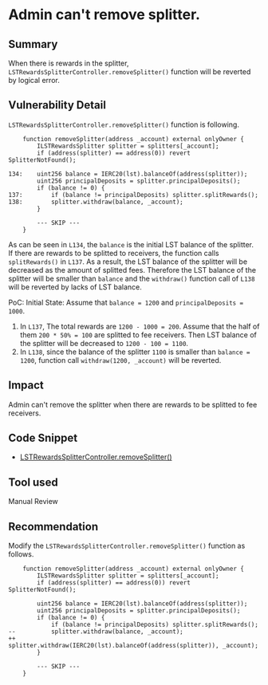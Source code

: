 # Admin can't remove splitter.

## Summary
When there is rewards in the splitter, `LSTRewardsSplitterController.removeSplitter()` function will be reverted by logical error.

## Vulnerability Detail
`LSTRewardsSplitterController.removeSplitter()` function is following.
```solidity
    function removeSplitter(address _account) external onlyOwner {
        ILSTRewardsSplitter splitter = splitters[_account];
        if (address(splitter) == address(0)) revert SplitterNotFound();

134:    uint256 balance = IERC20(lst).balanceOf(address(splitter));
        uint256 principalDeposits = splitter.principalDeposits();
        if (balance != 0) {
137:        if (balance != principalDeposits) splitter.splitRewards();
138:        splitter.withdraw(balance, _account);
        }

        --- SKIP ---
    }
```
As can be seen in `L134`, the `balance` is the initial LST balance of the splitter. If there are rewards to be splitted to receivers, the function calls `splitRewards()` in `L137`. As a result, the LST balance of the splitter will be decreased as the amount of splitted fees. Therefore the LST balance of the splitter will be smaller than `balance` and the `withdraw()` function call of `L138` will be reverted by lacks of LST balance.

PoC:
Initial State: Assume that `balance = 1200` and `principalDeposits = 1000`.
1. In `L137`, The total rewards are `1200 - 1000 = 200`. Assume that the half of them `200 * 50% = 100` are splitted to fee receivers. Then LST balance of the splitter will be decreased to `1200 - 100 = 1100`.
2. In `L138`, since the balance of the splitter `1100` is smaller than `balance = 1200`, function call `withdraw(1200, _account)` will be reverted.

## Impact
Admin can't remove the splitter when there are rewards to be splitted to fee receivers.

## Code Snippet
- [LSTRewardsSplitterController.removeSplitter()](https://github.com/Cyfrin/2024-09-stakelink/tree/main/contracts/core/lstRewardsSplitter/LSTRewardsSplitterController.sol#L130-L153)

## Tool used
Manual Review

## Recommendation
Modify the `LSTRewardsSplitterController.removeSplitter()` function as follows.
```solidity
    function removeSplitter(address _account) external onlyOwner {
        ILSTRewardsSplitter splitter = splitters[_account];
        if (address(splitter) == address(0)) revert SplitterNotFound();

        uint256 balance = IERC20(lst).balanceOf(address(splitter));
        uint256 principalDeposits = splitter.principalDeposits();
        if (balance != 0) {
            if (balance != principalDeposits) splitter.splitRewards();
--          splitter.withdraw(balance, _account);
++          splitter.withdraw(IERC20(lst).balanceOf(address(splitter)), _account);
        }

        --- SKIP ---
    }
```
